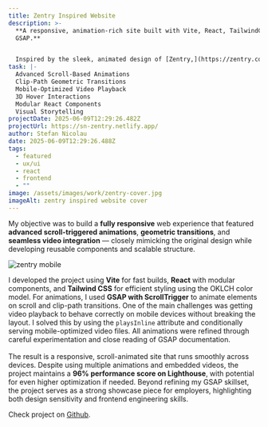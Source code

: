 ```yaml
---
title: Zentry Inspired Website
description: >-
  **A responsive, animation-rich site built with Vite, React, TailwindCSS, and
  GSAP.**


  Inspired by the sleek, animated design of [Zentry,](https://zentry.com) I set out to challenge myself by replicating a similar high-end user experience. The goal was to improve my animation skills and learn to use GSAP for scroll-based interactions in a modern frontend stack.
task: |-
  Advanced Scroll-Based Animations
  Clip-Path Geometric Transitions
  Mobile-Optimized Video Playback
  3D Hover Interactions
  Modular React Components
  Visual Storytelling
projectDate: 2025-06-09T12:29:26.482Z
projectUrl: https://sn-zentry.netlify.app/
author: Stefan Nicolau
date: 2025-06-09T12:29:26.488Z
tags:
  - featured
  - ux/ui
  - react
  - frontend
  - ""
image: /assets/images/work/zentry-cover.jpg
imageAlt: zentry inspired website cover
---
```

My objective was to build a **fully responsive** web experience that featured **advanced scroll-triggered animations**, **geometric transitions**, and **seamless video integration** — closely mimicking the original design while developing reusable components and scalable structure.

![zentry mobile](/assets/images/work/zentry-mobile-preview.jpg)

I developed the project using **Vite** for fast builds, **React** with modular components, and **Tailwind CSS** for efficient styling using the OKLCH color model. For animations, I used **GSAP with ScrollTrigger** to animate elements on scroll and clip-path transitions. One of the main challenges was getting video playback to behave correctly on mobile devices without breaking the layout. I solved this by using the `playsInline` attribute and conditionally serving mobile-optimized video files. All animations were refined through careful experimentation and close reading of GSAP documentation.\
\
The result is a responsive, scroll-animated site that runs smoothly across devices. Despite using multiple animations and embedded videos, the project maintains a **96% performance score on Lighthouse**, with potential for even higher optimization if needed. Beyond refining my GSAP skillset, the project serves as a strong showcase piece for employers, highlighting both design sensitivity and frontend engineering skills.

C﻿heck project on [Github](https://github.com/Sxzar/redefine).